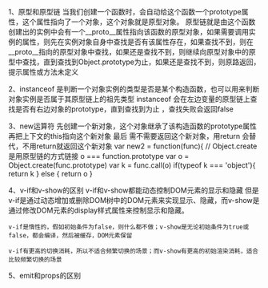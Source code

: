 1、原型和原型链
当我们创建一个函数时，会自动给这个函数一个prototype属性，这个属性指向了一个对象，这个对象就是原型对象。
原型链就是由这个函数创建出的实例中会有一个__proto__属性指向该函数的原型对象，如果需要调用实例的属性，则先在实例对象自身中查找是否有该属性存在，如果查找不到，则在__proto__指向的原型对象中查找，如果还是查找不到，则继续向原型对象中的原型中查找，直到查找到Object.prototype为止，如果还是查找不到，则原路返回，提示属性或方法未定义

2、instanceof 
是判断一个对象实例的类型是否是某个构造函数，也可以用来判断对象实例是否属于其原型链上的祖先类型
instanceof 会在左边变量的原型链上查找是否有右边对象的prototype，直到查找到为止 ，查找失败会返回false

3、new运算符
先创建一个新对象，这个对象继承了该构造函数的prototype属性
再把上下文的this指向这个新对象
最后 需不需要返回这个新对象，用return 会替代，不用return就返回这个新对象
var new2 = function(func){
    // Object.create是用原型链的方式链接 o === function.prototype
    var o = Object.create(func.prototype)
    var k = func.call(o)
    if(typeof k === 'object'){
        return k
    }
    else {
        return o
    }

4、v-if和v-show的区别
    v-if和v-show都能动态控制DOM元素的显示和隐藏
但是v-if是通过动态增加或删除DOM树中的DOM元素来实现显示、隐藏，而v-show是通过修改DOM元素的display样式属性来控制显示和隐藏。
    
    v-if是惰性的，假如初始条件为false，则什么都不做；v-show是无论初始条件为true或false，都会编译，然后被缓存，DOM元素保留

    v-if有更高的切换消耗，所以不适合频繁切换的场景；而v-show有更高的初始渲染消耗，适合比较频繁切换的场景

5、emit和props的区别


